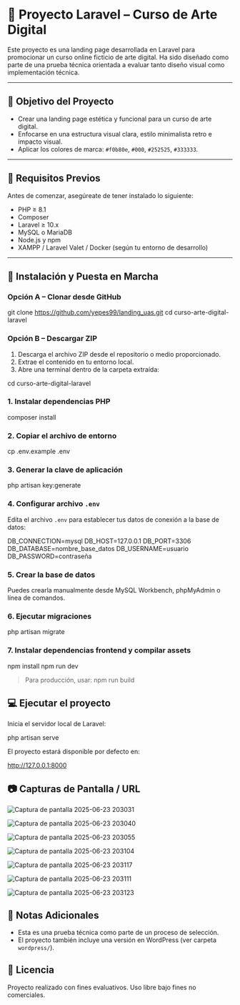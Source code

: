 # 📘 Proyecto Laravel – Curso de Arte Digital

Este proyecto es una landing page desarrollada en Laravel para promocionar un curso online ficticio de arte digital. Ha sido diseñado como parte de una prueba técnica orientada a evaluar tanto diseño visual como implementación técnica.

---

## 🎯 Objetivo del Proyecto

* Crear una landing page estética y funcional para un curso de arte digital.
* Enfocarse en una estructura visual clara, estilo minimalista retro e impacto visual.
* Aplicar los colores de marca: `#f0b80e`, `#000`, `#252525`, `#333333`.

---

## 📂 Requisitos Previos

Antes de comenzar, asegúreate de tener instalado lo siguiente:

* PHP ≥ 8.1
* Composer
* Laravel ≥ 10.x
* MySQL o MariaDB
* Node.js y npm
* XAMPP / Laravel Valet / Docker (según tu entorno de desarrollo)

---

## 🚀 Instalación y Puesta en Marcha

### Opción A – Clonar desde GitHub


git clone https://github.com/yepes99/landing_uas.git
cd curso-arte-digital-laravel


### Opción B – Descargar ZIP

1. Descarga el archivo ZIP desde el repositorio o medio proporcionado.
2. Extrae el contenido en tu entorno local.
3. Abre una terminal dentro de la carpeta extraída:


cd curso-arte-digital-laravel


### 1. Instalar dependencias PHP


composer install


### 2. Copiar el archivo de entorno


cp .env.example .env


### 3. Generar la clave de aplicación


php artisan key:generate


### 4. Configurar archivo `.env`

Edita el archivo `.env` para establecer tus datos de conexión a la base de datos:


DB_CONNECTION=mysql
DB_HOST=127.0.0.1
DB_PORT=3306
DB_DATABASE=nombre_base_datos
DB_USERNAME=usuario
DB_PASSWORD=contraseña


### 5. Crear la base de datos
Puedes crearla manualmente desde MySQL Workbench, phpMyAdmin o línea de comandos.


### 6. Ejecutar migraciones 

php artisan migrate


### 7. Instalar dependencias frontend y compilar assets


npm install
npm run dev


> Para producción, usar:
npm run build


## 💻 Ejecutar el proyecto

Inicia el servidor local de Laravel:

php artisan serve


El proyecto estará disponible por defecto en:


http://127.0.0.1:8000




## 📷 Capturas de Pantalla / URL

![Captura de pantalla 2025-06-23 203031](https://github.com/user-attachments/assets/9ddd1647-74c0-4b4c-b9ed-cb92ad0335cd)

![Captura de pantalla 2025-06-23 203040](https://github.com/user-attachments/assets/5d692aa3-b7e8-495e-b63a-e389b95ebc26)

![Captura de pantalla 2025-06-23 203055](https://github.com/user-attachments/assets/27077762-850e-4fca-9985-1cf166c692d4)

![Captura de pantalla 2025-06-23 203104](https://github.com/user-attachments/assets/d22b4264-489f-4bfa-be0f-5726325c1fed)

![Captura de pantalla 2025-06-23 203117](https://github.com/user-attachments/assets/38e66cb0-aeee-477f-b23d-3ba16cdb014e)

![Captura de pantalla 2025-06-23 203111](https://github.com/user-attachments/assets/57252e3b-4135-4e5c-afbe-391de624032e)

![Captura de pantalla 2025-06-23 203123](https://github.com/user-attachments/assets/306a1cdd-d576-4635-8321-32ddef6e644b)


## 📝 Notas Adicionales

* Esta es una prueba técnica como parte de un proceso de selección.
* El proyecto también incluye una versión en WordPress (ver carpeta `wordpress/`).



## 📄 Licencia

Proyecto realizado con fines evaluativos. Uso libre bajo fines no comerciales.
